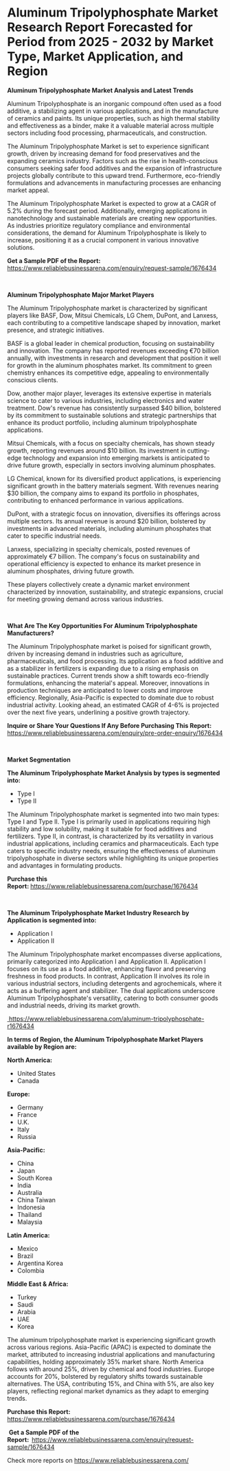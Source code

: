 <p><h1>Aluminum Tripolyphosphate Market Research Report Forecasted for Period from 2025 -  2032 by Market Type, Market Application, and Region</h1></p><p><strong>Aluminum Tripolyphosphate Market Analysis and Latest Trends</strong></p>
<p><p>Aluminum Tripolyphosphate is an inorganic compound often used as a food additive, a stabilizing agent in various applications, and in the manufacture of ceramics and paints. Its unique properties, such as high thermal stability and effectiveness as a binder, make it a valuable material across multiple sectors including food processing, pharmaceuticals, and construction.</p><p>The Aluminum Tripolyphosphate Market is set to experience significant growth, driven by increasing demand for food preservatives and the expanding ceramics industry. Factors such as the rise in health-conscious consumers seeking safer food additives and the expansion of infrastructure projects globally contribute to this upward trend. Furthermore, eco-friendly formulations and advancements in manufacturing processes are enhancing market appeal. </p><p>The Aluminum Tripolyphosphate Market is expected to grow at a CAGR of 5.2% during the forecast period. Additionally, emerging applications in nanotechnology and sustainable materials are creating new opportunities. As industries prioritize regulatory compliance and environmental considerations, the demand for Aluminum Tripolyphosphate is likely to increase, positioning it as a crucial component in various innovative solutions.</p></p>
<p><strong>Get a Sample PDF of the Report:&nbsp;</strong> <a href="https://www.reliablebusinessarena.com/enquiry/request-sample/1676434?utm_campaign=3200&utm_medium=2&utm_source=Github&utm_content=ia&utm_term=24032025&utm_id=aluminum-tripolyphosphate">https://www.reliablebusinessarena.com/enquiry/request-sample/1676434</a></p>
<p>&nbsp;</p>
<p><strong>Aluminum Tripolyphosphate Major Market Players</strong></p>
<p><p>The Aluminum Tripolyphosphate market is characterized by significant players like BASF, Dow, Mitsui Chemicals, LG Chem, DuPont, and Lanxess, each contributing to a competitive landscape shaped by innovation, market presence, and strategic initiatives.</p><p>BASF is a global leader in chemical production, focusing on sustainability and innovation. The company has reported revenues exceeding €70 billion annually, with investments in research and development that position it well for growth in the aluminum phosphates market. Its commitment to green chemistry enhances its competitive edge, appealing to environmentally conscious clients.</p><p>Dow, another major player, leverages its extensive expertise in materials science to cater to various industries, including electronics and water treatment. Dow's revenue has consistently surpassed $40 billion, bolstered by its commitment to sustainable solutions and strategic partnerships that enhance its product portfolio, including aluminum tripolyphosphate applications.</p><p>Mitsui Chemicals, with a focus on specialty chemicals, has shown steady growth, reporting revenues around $10 billion. Its investment in cutting-edge technology and expansion into emerging markets is anticipated to drive future growth, especially in sectors involving aluminum phosphates.</p><p>LG Chemical, known for its diversified product applications, is experiencing significant growth in the battery materials segment. With revenues nearing $30 billion, the company aims to expand its portfolio in phosphates, contributing to enhanced performance in various applications.</p><p>DuPont, with a strategic focus on innovation, diversifies its offerings across multiple sectors. Its annual revenue is around $20 billion, bolstered by investments in advanced materials, including aluminum phosphates that cater to specific industrial needs.</p><p>Lanxess, specializing in specialty chemicals, posted revenues of approximately €7 billion. The company's focus on sustainability and operational efficiency is expected to enhance its market presence in aluminum phosphates, driving future growth.</p><p>These players collectively create a dynamic market environment characterized by innovation, sustainability, and strategic expansions, crucial for meeting growing demand across various industries.</p></p>
<p>&nbsp;</p>
<p><strong>What Are The Key Opportunities For Aluminum Tripolyphosphate Manufacturers?</strong></p>
<p><p>The Aluminum Tripolyphosphate market is poised for significant growth, driven by increasing demand in industries such as agriculture, pharmaceuticals, and food processing. Its application as a food additive and as a stabilizer in fertilizers is expanding due to a rising emphasis on sustainable practices. Current trends show a shift towards eco-friendly formulations, enhancing the material's appeal. Moreover, innovations in production techniques are anticipated to lower costs and improve efficiency. Regionally, Asia-Pacific is expected to dominate due to robust industrial activity. Looking ahead, an estimated CAGR of 4-6% is projected over the next five years, underlining a positive growth trajectory.</p></p>
<p><strong>Inquire or Share Your Questions If Any Before Purchasing This Report:</strong> <a href="https://www.reliablebusinessarena.com/enquiry/pre-order-enquiry/1676434?utm_campaign=3200&utm_medium=2&utm_source=Github&utm_content=ia&utm_term=24032025&utm_id=aluminum-tripolyphosphate">https://www.reliablebusinessarena.com/enquiry/pre-order-enquiry/1676434</a></p>
<p>&nbsp;</p>
<p><strong>Market Segmentation</strong></p>
<p><strong>The Aluminum Tripolyphosphate Market Analysis by types is segmented into:</strong></p>
<p><ul><li>Type I</li><li>Type II</li></ul></p>
<p><p>The Aluminum Tripolyphosphate market is segmented into two main types: Type I and Type II. Type I is primarily used in applications requiring high stability and low solubility, making it suitable for food additives and fertilizers. Type II, in contrast, is characterized by its versatility in various industrial applications, including ceramics and pharmaceuticals. Each type caters to specific industry needs, ensuring the effectiveness of aluminum tripolyphosphate in diverse sectors while highlighting its unique properties and advantages in formulating products.</p></p>
<p><strong>Purchase this Report:&nbsp;</strong><a href="https://www.reliablebusinessarena.com/purchase/1676434?utm_campaign=3200&utm_medium=2&utm_source=Github&utm_content=ia&utm_term=24032025&utm_id=aluminum-tripolyphosphate">https://www.reliablebusinessarena.com/purchase/1676434</a></p>
<p>&nbsp;</p>
<p><strong>The Aluminum Tripolyphosphate Market Industry Research by Application is segmented into:</strong></p>
<p><ul><li>Application I</li><li>Application II</li></ul></p>
<p><p>The Aluminum Tripolyphosphate market encompasses diverse applications, primarily categorized into Application I and Application II. Application I focuses on its use as a food additive, enhancing flavor and preserving freshness in food products. In contrast, Application II involves its role in various industrial sectors, including detergents and agrochemicals, where it acts as a buffering agent and stabilizer. The dual applications underscore Aluminum Tripolyphosphate's versatility, catering to both consumer goods and industrial needs, driving its market growth.</p></p>
<p><a href="https://www.reliablebusinessarena.com/aluminum-tripolyphosphate-r1676434?utm_campaign=3200&utm_medium=2&utm_source=Github&utm_content=ia&utm_term=24032025&utm_id=aluminum-tripolyphosphate">&nbsp;https://www.reliablebusinessarena.com/aluminum-tripolyphosphate-r1676434</a></p>
<p><strong>In terms of Region, the Aluminum Tripolyphosphate Market Players available by Region are:</strong></p>
<p>
    <p> <strong> North America: </strong>
        <ul>
            <li>United States</li>
            <li>Canada</li>
        </ul>
        </p> 
    <p> <strong> Europe: </strong>
        <ul>
            <li>Germany</li>
            <li>France</li>
            <li>U.K.</li>
            <li>Italy</li>
            <li>Russia</li>
        </ul>
        </p> 
    <p> <strong> Asia-Pacific: </strong>
        <ul>
            <li>China</li>
            <li>Japan</li>
            <li>South Korea</li>
            <li>India</li>
            <li>Australia</li>
            <li>China Taiwan</li>
            <li>Indonesia</li>
            <li>Thailand</li>
            <li>Malaysia</li>
        </ul>
        </p> 
    <p> <strong> Latin America: </strong>
        <ul>
            <li>Mexico</li>
            <li>Brazil</li>
            <li>Argentina Korea</li>
            <li>Colombia</li>
        </ul>
        </p> 
    <p> <strong> Middle East & Africa: </strong>
        <ul>
            <li>Turkey</li>
            <li>Saudi</li>
            <li>Arabia</li>
            <li>UAE</li>
            <li>Korea</li>
        </ul>
    </p>
    </p>
<p><p>The aluminum tripolyphosphate market is experiencing significant growth across various regions. Asia-Pacific (APAC) is expected to dominate the market, attributed to increasing industrial applications and manufacturing capabilities, holding approximately 35% market share. North America follows with around 25%, driven by chemical and food industries. Europe accounts for 20%, bolstered by regulatory shifts towards sustainable alternatives. The USA, contributing 15%, and China with 5%, are also key players, reflecting regional market dynamics as they adapt to emerging trends.</p></p>
<p><strong>Purchase this Report: </strong><a href="https://www.reliablebusinessarena.com/purchase/1676434?utm_campaign=3200&utm_medium=2&utm_source=Github&utm_content=ia&utm_term=24032025&utm_id=aluminum-tripolyphosphate">https://www.reliablebusinessarena.com/purchase/1676434</a></p>
<p>&nbsp;<strong>Get a Sample PDF of the Report:&nbsp;&nbsp;</strong><a href="https://www.reliablebusinessarena.com/enquiry/request-sample/1676434?utm_campaign=3200&utm_medium=2&utm_source=Github&utm_content=ia&utm_term=24032025&utm_id=aluminum-tripolyphosphate">https://www.reliablebusinessarena.com/enquiry/request-sample/1676434</a></p>
<p><strong></strong></p>
<p>Check more reports on <a href="https://www.reliablebusinessarena.com/?utm_campaign=3200&utm_medium=2&utm_source=Github&utm_content=ia&utm_term=24032025&utm_id=aluminum-tripolyphosphate">https://www.reliablebusinessarena.com/</a></p>